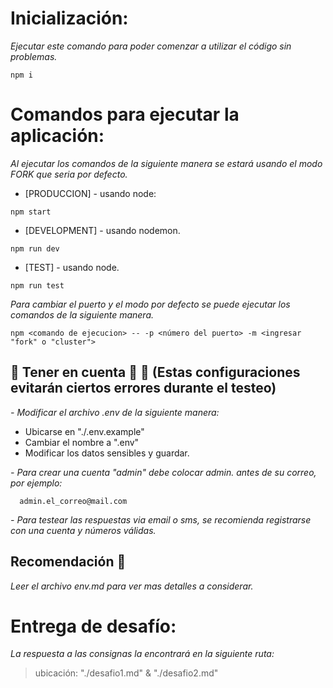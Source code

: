 # Inicialización:

_Ejecutar este comando para poder comenzar a utilizar el código sin problemas._

```
npm i
```


# Comandos para ejecutar la aplicación:

_Al ejecutar los comandos de la siguiente manera se estará usando el modo FORK que seria por defecto._

* [PRODUCCION] - usando node:
```
npm start
```
* [DEVELOPMENT] - usando nodemon.
```
npm run dev
```
* [TEST] - usando node.
```
npm run test
```


_Para cambiar el puerto y el modo por defecto se puede ejecutar los comandos de la siguiente manera._

```
npm <comando de ejecucion> -- -p <número del puerto> -m <ingresar "fork" o "cluster">
```


## **🚨 Tener en cuenta 🚨 📢** (Estas configuraciones evitarán ciertos errores durante el testeo)
  
_- Modificar el archivo .env de la siguiente manera:_
  - Ubicarse en "./.env.example"
  - Cambiar el nombre a ".env"
  - Modificar los datos sensibles y guardar.

_- Para crear una cuenta "admin" debe colocar admin. antes de su correo, por ejemplo:_
  ```
    admin.el_correo@mail.com
  ```

_- Para testear las respuestas via email o sms, se recomienda registrarse con una cuenta y números válidas._


## **Recomendación 💬** 
  _Leer el archivo env.md para ver mas detalles a considerar._


# Entrega de desafío:
_La respuesta a las consignas la encontrará en la siguiente ruta:_
> ubicación: "./desafio1.md" & "./desafio2.md"